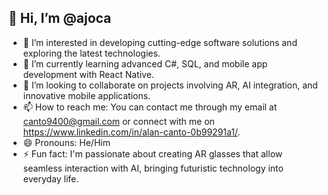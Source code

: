 ## 👋 Hi, I’m @ajoca

- 👀 I’m interested in developing cutting-edge software solutions and exploring the latest technologies.
- 🌱 I’m currently learning advanced C#, SQL, and mobile app development with React Native.
- 💞️ I’m looking to collaborate on projects involving AR, AI integration, and innovative mobile applications.
- 📫 How to reach me: You can contact me through my email at canto9400@gmail.com or connect with me on https://www.linkedin.com/in/alan-canto-0b99291a1/.
- 😄 Pronouns: He/Him
- ⚡ Fun fact: I'm passionate about creating AR glasses that allow seamless interaction with AI, bringing futuristic technology into everyday life.

<!---
ajoca/ajoca is a ✨ special ✨ repository because its `README.md` (this file) appears on your GitHub profile.
You can click the Preview link to take a look at your changes.
--->

